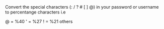Convert the special characters (: / ? # [ ] @) in your password or username to percentange characters i.e

@ = %40
' = %27
! = %21
others
